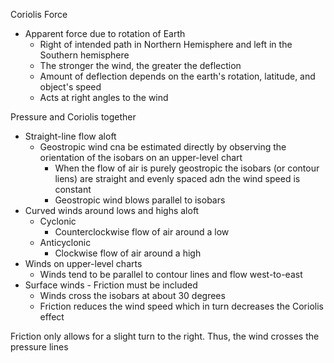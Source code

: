 Coriolis Force
- Apparent force due to rotation of Earth
	- Right of intended path in Northern Hemisphere and left in the Southern hemisphere
	- The stronger the wind, the greater the deflection 
	- Amount of deflection depends on the earth's rotation, latitude, and object's speed
	- Acts at right angles to the wind 

Pressure and Coriolis together 
- Straight-line flow aloft
	- Geostropic wind cna be estimated directly by observing the orientation of the isobars on an upper-level chart 
		- When the flow of air is purely geostropic the isobars (or contour liens) are straight and evenly spaced adn the wind speed is constant 
		- Geostropic wind blows parallel to isobars
- Curved winds around lows and highs aloft 
	- Cyclonic 
		- Counterclockwise flow of air around a low 
	- Anticyclonic
		- Clockwise flow of air around a high 
- Winds on upper-level charts 
	- Winds tend to be parallel to contour lines and flow west-to-east
- Surface winds - Friction must be included
	- Winds cross the isobars at about 30 degrees
	- Friction reduces the wind speed which in turn decreases the Coriolis effect 

Friction only allows for a slight turn to the right. Thus, the wind crosses the pressure lines 